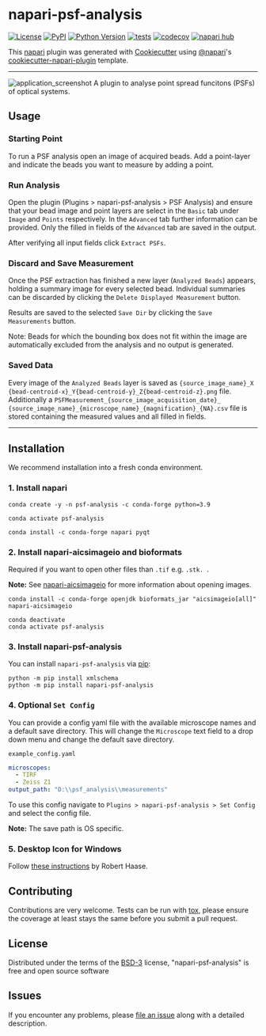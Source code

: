 # napari-psf-analysis

[![License](https://img.shields.io/badge/License-BSD_3--Clause-blue.svg)](https://opensource.org/licenses/BSD-3-Clause)
[![PyPI](https://img.shields.io/pypi/v/napari-psf-analysis.svg?color=green)](https://pypi.org/project/napari-psf-analysis)
[![Python Version](https://img.shields.io/pypi/pyversions/napari-psf-analysis.svg?color=green)](https://python.org)
[![tests](https://github.com/fmi-faim/napari-psf-analysis/workflows/tests/badge.svg)](https://github.com/fmi-faim/napari-psf-analysis/actions)
[![codecov](https://codecov.io/gh/fmi-faim/napari-psf-analysis/branch/main/graph/badge.svg)](https://codecov.io/gh/fmi-faim/napari-psf-analysis)
[![napari hub](https://img.shields.io/endpoint?url=https://api.napari-hub.org/shields/napari-psf-analysis)](https://napari-hub.org/plugins/napari-psf-analysis)

This [napari] plugin was generated with [Cookiecutter] using [@napari]'s [cookiecutter-napari-plugin] template.

---
![application_screenshot](./figs/napari-psf-analysis_demo.gif)
A plugin to analyse point spread funcitons (PSFs) of optical systems.

## Usage
### Starting Point
To run a PSF analysis open an image of acquired beads. Add a point-layer
and indicate the beads you want to measure by adding a point.

### Run Analysis
Open the plugin (Plugins > napari-psf-analysis > PSF Analysis) and ensure
that your bead image and point layers are select in the `Basic` tab under
`Image` and `Points` respectively.
In the `Advanced` tab further information can be provided. Only the filled
in fields of the `Advanced` tab are saved in the output.

After verifying all input fields click `Extract PSFs`.

### Discard and Save Measurement
Once the PSF extraction has finished a new layer (`Analyzed Beads`) appears,
holding a summary
image for every selected bead.
Individual summaries can be discarded by clicking the `Delete Displayed
Measurement` button.

Results are saved to the selected `Save Dir` by clicking the `Save
Measurements` button.

Note: Beads for which the bounding box does not fit within the image are
automatically excluded from the analysis and no output is generated.


### Saved Data
Every image of the `Analyzed Beads` layer is saved as `{source_image_name}_X
{bead-centroid-x}_Y{bead-centroid-y}_Z{bead-centroid-z}.png` file.
Additionally a `PSFMeasurement_{source_image_acquisition_date}_
{source_image_name}_{microscope_name}_{magnification}_{NA}.csv` file is
stored containing the measured values and all filled in fields.

---

## Installation
We recommend installation into a fresh conda environment.

### 1. Install napari
```shell
conda create -y -n psf-analysis -c conda-forge python=3.9

conda activate psf-analysis

conda install -c conda-forge napari pyqt
```

### 2. Install napari-aicsimageio and bioformats
Required if you want to open other files than `.tif` e.g. `.stk. `.

__Note:__ See [napari-aicsimageio](https://www.napari-hub.org/plugins/napari-aicsimageio) for more information about opening images.
```shell
conda install -c conda-forge openjdk bioformats_jar "aicsimageio[all]" napari-aicsimageio

conda deactivate
conda activate psf-analysis
```

### 3. Install napari-psf-analysis
You can install `napari-psf-analysis` via [pip]:

```shell
python -m pip install xmlschema
python -m pip install napari-psf-analysis
```

### 4. Optional `Set Config`
You can provide a config yaml file with the available microscope names and a default save directory.
This will change the `Microscope` text field to a drop down menu and change the default save directory.

`example_config.yaml`
```yaml
microscopes:
  - TIRF
  - Zeiss Z1
output_path: "D:\\psf_analysis\\measurements"
```

To use this config navigate to `Plugins > napari-psf-analysis > Set Config` and select the config file.

__Note:__ The save path is OS specific.

### 5. Desktop Icon for Windows
Follow [these instructions](https://twitter.com/haesleinhuepf/status/1537030855843094529) by Robert Haase.

## Contributing

Contributions are very welcome. Tests can be run with [tox], please ensure
the coverage at least stays the same before you submit a pull request.

## License

Distributed under the terms of the [BSD-3] license,
"napari-psf-analysis" is free and open source software

## Issues

If you encounter any problems, please [file an issue](https://github.com/fmi-faim/napari-psf-analysis/issues) along with a detailed description.

[napari]: https://github.com/napari/napari
[Cookiecutter]: https://github.com/audreyr/cookiecutter
[cookiecutter-napari-plugin]: https://github.com/napari/cookiecutter-napari-plugin
[@napari]: https://github.com/napari
[BSD-3]: http://opensource.org/licenses/BSD-3-Clause

[napari]: https://github.com/napari/napari
[tox]: https://tox.readthedocs.io/en/latest/
[pip]: https://pypi.org/project/pip/
[PyPI]: https://pypi.org/
